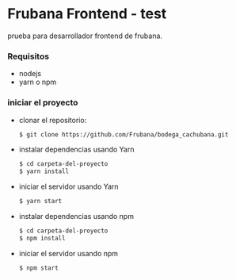 # Frubana Frontend - test

prueba para desarrollador frontend de frubana.

### Requisitos
* nodejs
* yarn o npm

### iniciar el proyecto
* clonar el repositorio:

  ``` bash
  $ git clone https://github.com/Frubana/bodega_cachubana.git
  ```
* instalar dependencias usando Yarn
  ``` bash
  $ cd carpeta-del-proyecto
  $ yarn install
  ```
* iniciar el servidor usando Yarn
  ``` bash
  $ yarn start
  ```

* instalar dependencias usando npm
  ``` bash
  $ cd carpeta-del-proyecto
  $ npm install
  ```
* iniciar el servidor usando npm
  ``` bash
  $ npm start
  ```
